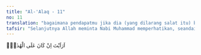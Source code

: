 ```yaml
---
title: "Al-'Alaq - 11"
no: 11
translation: "bagaimana pendapatmu jika dia (yang dilarang salat itu) berada di atas kebenaran (petunjuk),"
tafsir: "Selanjutnya Allah meminta Nabi Muhammad memperhatikan, seandainya orang yang dilarang salat di masjid itu membawa hidayah dan membimbing orang kepada iman, dan mengajak orang kepada ketakwaan, yaitu mengerjakan kebaikan dan kebenaran. Tindakan itu pasti lebih baik, karena pasti menguntungkan dirinya dan masyarakatnya. Orang yang berperilaku seperti itu adalah Nabi Muhammad sendiri. Itu adalah dua perilaku yang bertolak belakang dan bertentangan seperti siang dan malam: yang pertama jahat dan membawa kepada kejahatan, dan yang kedua baik dan membawa kepada kebaikan."
---
```


اَرَاَيْتَ اِنْ كَانَ عَلَى الْهُدٰىٓۙ
